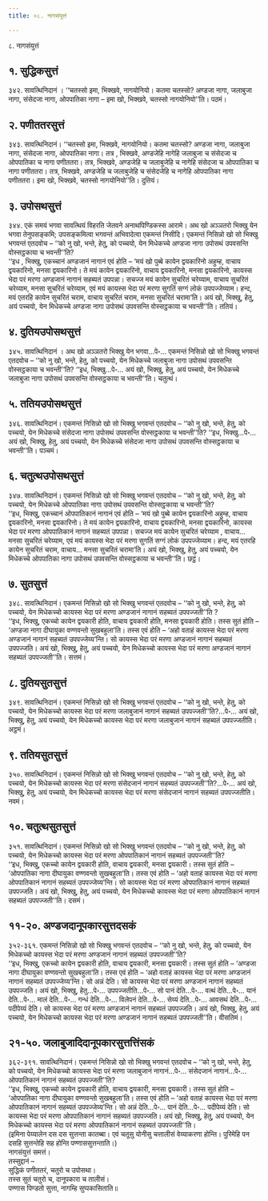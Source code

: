 ```yaml
---
title: ०८. नागसंयुत्तं

---
```

८. नागसंयुत्तं  


## १. सुद्धिकसुत्तं

३४२. सावत्थिनिदानं । ‘‘चतस्सो इमा, भिक्खवे, नागयोनियो। कतमा चतस्सो? अण्डजा नागा, जलाबुजा नागा, संसेदजा नागा, ओपपातिका नागा – इमा खो, भिक्खवे, चतस्सो नागयोनियो’’ति। पठमं।  


## २. पणीततरसुत्तं

३४३. सावत्थिनिदानं। ‘‘चतस्सो इमा, भिक्खवे, नागयोनियो। कतमा चतस्सो? अण्डजा नागा, जलाबुजा नागा, संसेदजा नागा, ओपपातिका नागा। तत्र , भिक्खवे, अण्डजेहि नागेहि जलाबुजा च संसेदजा च ओपपातिका च नागा पणीततरा। तत्र, भिक्खवे, अण्डजेहि च जलाबुजेहि च नागेहि संसेदजा च ओपपातिका च नागा पणीततरा। तत्र, भिक्खवे, अण्डजेहि च जलाबुजेहि च संसेदजेहि च नागेहि ओपपातिका नागा पणीततरा। इमा खो, भिक्खवे, चतस्सो नागयोनियो’’ति। दुतियं।  


## ३. उपोसथसुत्तं

३४४. एकं समयं भगवा सावत्थियं विहरति जेतवने अनाथपिण्डिकस्स आरामे। अथ खो अञ्ञतरो भिक्खु येन भगवा तेनुपसङ्कमि; उपसङ्कमित्वा भगवन्तं अभिवादेत्वा एकमन्तं निसीदि। एकमन्तं निसिन्नो खो सो भिक्खु भगवन्तं एतदवोच – ‘‘को नु खो, भन्ते, हेतु, को पच्चयो, येन मिधेकच्चे अण्डजा नागा उपोसथं उपवसन्ति वोस्सट्ठकाया च भवन्ती’’ति?  
‘‘इध , भिक्खु, एकच्चानं अण्डजानं नागानं एवं होति – ‘मयं खो पुब्बे कायेन द्वयकारिनो अहुम्ह, वाचाय द्वयकारिनो, मनसा द्वयकारिनो। ते मयं कायेन द्वयकारिनो, वाचाय द्वयकारिनो, मनसा द्वयकारिनो, कायस्स भेदा परं मरणा अण्डजानं नागानं सहब्यतं उपपन्ना। सचज्ज मयं कायेन सुचरितं चरेय्याम, वाचाय सुचरितं चरेय्याम, मनसा सुचरितं चरेय्याम, एवं मयं कायस्स भेदा परं मरणा सुगतिं सग्गं लोकं उपपज्जेय्याम। हन्द, मयं एतरहि कायेन सुचरितं चराम, वाचाय सुचरितं चराम, मनसा सुचरितं चरामा’ति। अयं खो, भिक्खु, हेतु, अयं पच्चयो, येन मिधेकच्चे अण्डजा नागा उपोसथं उपवसन्ति वोस्सट्ठकाया च भवन्ती’’ति। ततियं।  


## ४. दुतियउपोसथसुत्तं

३४५. सावत्थिनिदानं । अथ खो अञ्ञतरो भिक्खु येन भगवा…पे॰… एकमन्तं निसिन्नो खो सो भिक्खु भगवन्तं एतदवोच – ‘‘को नु खो, भन्ते, हेतु, को पच्चयो, येन मिधेकच्चे जलाबुजा नागा उपोसथं उपवसन्ति वोस्सट्ठकाया च भवन्ती’’ति? ‘‘इध, भिक्खु…पे॰… अयं खो, भिक्खु, हेतु, अयं पच्चयो, येन मिधेकच्चे जलाबुजा नागा उपोसथं उपवसन्ति वोस्सट्ठकाया च भवन्ती’’ति। चतुत्थं।  


## ५. ततियउपोसथसुत्तं

३४६. सावत्थिनिदानं। एकमन्तं निसिन्नो खो सो भिक्खु भगवन्तं एतदवोच – ‘‘को नु खो, भन्ते, हेतु, को पच्चयो, येन मिधेकच्चे संसेदजा नागा उपोसथं उपवसन्ति वोस्सट्ठकाया च भवन्ती’’ति? ‘‘इध, भिक्खु…पे॰… अयं खो, भिक्खु, हेतु, अयं पच्चयो, येन मिधेकच्चे संसेदजा नागा उपोसथं उपवसन्ति वोस्सट्ठकाया च भवन्ती’’ति। पञ्चमं।  


## ६. चतुत्थउपोसथसुत्तं

३४७. सावत्थिनिदानं। एकमन्तं निसिन्नो खो सो भिक्खु भगवन्तं एतदवोच – ‘‘को नु खो, भन्ते, हेतु, को पच्चयो, येन मिधेकच्चे ओपपातिका नागा उपोसथं उपवसन्ति वोस्सट्ठकाया च भवन्ती’’ति?  
‘‘इध, भिक्खु, एकच्चानं ओपपातिकानं नागानं एवं होति – ‘मयं खो पुब्बे कायेन द्वयकारिनो अहुम्ह, वाचाय द्वयकारिनो, मनसा द्वयकारिनो। ते मयं कायेन द्वयकारिनो, वाचाय द्वयकारिनो, मनसा द्वयकारिनो, कायस्स भेदा परं मरणा ओपपातिकानं नागानं सहब्यतं उपपन्ना। सचज्ज मयं कायेन सुचरितं चरेय्याम , वाचाय… मनसा सुचरितं चरेय्याम, एवं मयं कायस्स भेदा परं मरणा सुगतिं सग्गं लोकं उपपज्जेय्याम। हन्द, मयं एतरहि कायेन सुचरितं चराम, वाचाय… मनसा सुचरितं चरामा’ति। अयं खो, भिक्खु, हेतु, अयं पच्चयो, येन मिधेकच्चे ओपपातिका नागा उपोसथं उपवसन्ति वोस्सट्ठकाया च भवन्ती’’ति। छट्ठं।  


## ७. सुतसुत्तं

३४८. सावत्थिनिदानं। एकमन्तं निसिन्नो खो सो भिक्खु भगवन्तं एतदवोच – ‘‘को नु खो, भन्ते, हेतु, को पच्चयो, येन मिधेकच्चो कायस्स भेदा परं मरणा अण्डजानं नागानं सहब्यतं उपपज्जती’’ति ?  
‘‘इध, भिक्खु, एकच्चो कायेन द्वयकारी होति, वाचाय द्वयकारी होति, मनसा द्वयकारी होति। तस्स सुतं होति – ‘अण्डजा नागा दीघायुका वण्णवन्तो सुखबहुला’ति। तस्स एवं होति – ‘अहो वताहं कायस्स भेदा परं मरणा अण्डजानं नागानं सहब्यतं उपपज्जेय्य’न्ति। सो कायस्स भेदा परं मरणा अण्डजानं नागानं सहब्यतं उपपज्जति। अयं खो, भिक्खु, हेतु, अयं पच्चयो, येन मिधेकच्चो कायस्स भेदा परं मरणा अण्डजानं नागानं सहब्यतं उपपज्जती’’ति। सत्तमं।  


## ८. दुतियसुतसुत्तं

३४९. सावत्थिनिदानं। एकमन्तं निसिन्नो खो सो भिक्खु भगवन्तं एतदवोच – ‘‘को नु खो, भन्ते, हेतु, को पच्चयो, येन मिधेकच्चो कायस्स भेदा परं मरणा जलाबुजानं नागानं सहब्यतं उपपज्जती’’ति?…पे॰… अयं खो, भिक्खु, हेतु, अयं पच्चयो, येन मिधेकच्चो कायस्स भेदा परं मरणा जलाबुजानं नागानं सहब्यतं उपपज्जतीति। अट्ठमं।  


## ९. ततियसुतसुत्तं

३५०. सावत्थिनिदानं। एकमन्तं निसिन्नो खो सो भिक्खु भगवन्तं एतदवोच – ‘‘को नु खो, भन्ते, हेतु, को पच्चयो, येन मिधेकच्चो कायस्स भेदा परं मरणा संसेदजानं नागानं सहब्यतं उपपज्जती’’ति?…पे॰… अयं खो, भिक्खु, हेतु, अयं पच्चयो, येन मिधेकच्चो कायस्स भेदा परं मरणा संसेदजानं नागानं सहब्यतं उपपज्जतीति। नवमं।  


## १०. चतुत्थसुतसुत्तं

३५१. सावत्थिनिदानं। एकमन्तं निसिन्नो खो सो भिक्खु भगवन्तं एतदवोच – ‘‘को नु खो, भन्ते, हेतु, को पच्चयो, येन मिधेकच्चो कायस्स भेदा परं मरणा ओपपातिकानं नागानं सहब्यतं उपपज्जती’’ति?  
‘‘इध, भिक्खु, एकच्चो कायेन द्वयकारी होति, वाचाय द्वयकारी, मनसा द्वयकारी। तस्स सुतं होति – ‘ओपपातिका नागा दीघायुका वण्णवन्तो सुखबहुला’ति। तस्स एवं होति – ‘अहो वताहं कायस्स भेदा परं मरणा ओपपातिकानं नागानं सहब्यतं उपपज्जेय्य’न्ति। सो कायस्स भेदा परं मरणा ओपपातिकानं नागानं सहब्यतं उपपज्जति। अयं खो, भिक्खु, हेतु, अयं पच्चयो, येन मिधेकच्चो कायस्स भेदा परं मरणा ओपपातिकानं नागानं सहब्यतं उपपज्जती’’ति। दसमं।  


## ११-२०. अण्डजदानूपकारसुत्तदसकं

३५२-३६१. एकमन्तं निसिन्नो खो सो भिक्खु भगवन्तं एतदवोच – ‘‘को नु खो, भन्ते, हेतु, को पच्चयो, येन मिधेकच्चो कायस्स भेदा परं मरणा अण्डजानं नागानं सहब्यतं उपपज्जती’’ति?  
‘‘इध, भिक्खु, एकच्चो कायेन द्वयकारी होति, वाचाय द्वयकारी, मनसा द्वयकारी। तस्स सुतं होति – ‘अण्डजा नागा दीघायुका वण्णवन्तो सुखबहुला’ति। तस्स एवं होति – ‘अहो वताहं कायस्स भेदा परं मरणा अण्डजानं नागानं सहब्यतं उपपज्जेय्य’न्ति। सो अन्नं देति। सो कायस्स भेदा परं मरणा अण्डजानं नागानं सहब्यतं उपपज्जति। अयं खो, भिक्खु, हेतु…पे॰… उपपज्जतीति…पे॰… सो पानं देति…पे॰… वत्थं देति…पे॰… यानं देति…पे॰… मालं देति…पे॰… गन्धं देति…पे॰… विलेपनं देति…पे॰… सेय्यं देति…पे॰… आवसथं देति…पे॰… पदीपेय्यं देति। सो कायस्स भेदा परं मरणा अण्डजानं नागानं सहब्यतं उपपज्जति। अयं खो, भिक्खु, हेतु, अयं पच्चयो, येन मिधेकच्चो कायस्स भेदा परं मरणा अण्डजानं नागानं सहब्यतं उपपज्जती’’ति। वीसतिमं।  


## २१-५०. जलाबुजादिदानूपकारसुत्तत्तिंसकं

३६२-३९१. सावत्थिनिदानं। एकमन्तं निसिन्नो खो सो भिक्खु भगवन्तं एतदवोच – ‘‘को नु खो, भन्ते, हेतु, को पच्चयो, येन मिधेकच्चो कायस्स भेदा परं मरणा जलाबुजानं नागानं…पे॰… संसेदजानं नागानं…पे॰… ओपपातिकानं नागानं सहब्यतं उपपज्जती’’ति?  
‘‘इध, भिक्खु, एकच्चो कायेन द्वयकारी होति, वाचाय द्वयकारी, मनसा द्वयकारी। तस्स सुतं होति – ‘ओपपातिका नागा दीघायुका वण्णवन्तो सुखबहुला’ति। तस्स एवं होति – ‘अहो वताहं कायस्स भेदा परं मरणा ओपपातिकानं नागानं सहब्यतं उपपज्जेय्य’न्ति। सो अन्नं देति…पे॰… पानं देति…पे॰… पदीपेय्यं देति। सो कायस्स भेदा परं मरणा ओपपातिकानं नागानं सहब्यतं उपपज्जति। अयं खो, भिक्खु, हेतु, अयं पच्चयो, येन मिधेकच्चो कायस्स भेदा परं मरणा ओपपातिकानं नागानं सहब्यतं उपपज्जती’’ति।  
(इमिना पेय्यालेन दस दस सुत्तन्ता कातब्बा। एवं चतूसु योनीसु चत्तालीसं वेय्याकरणा होन्ति। पुरिमेहि पन दसहि सुत्तन्तेहि सह होन्ति पण्णाससुत्तन्ताति।)  
नागसंयुत्तं समत्तं।  
तस्सुद्दानं –  
सुद्धिकं पणीततरं, चतुरो च उपोसथा।  
तस्स सुतं चतुरो च, दानूपकारा च तालीसं।  
पण्णास पिण्डतो सुत्ता, नागम्हि सुप्पकासिताति॥  